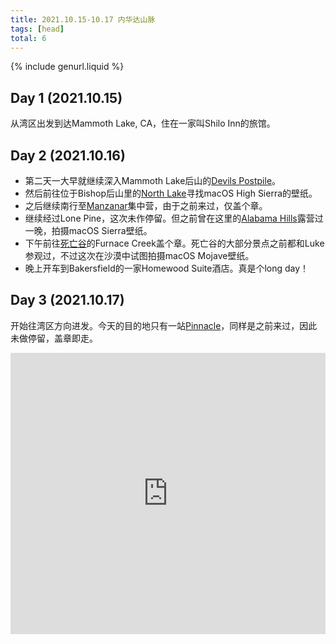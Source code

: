 ```yaml
---
title: 2021.10.15-10.17 内华达山脉
tags: [head]
total: 6
---
```


{% include genurl.liquid %}

## Day 1 (2021.10.15)
从湾区出发到达Mammoth Lake, CA，住在一家叫Shilo Inn的旅馆。

## Day 2 (2021.10.16)
- 第二天一大早就继续深入Mammoth Lake后山的[Devils Postpile]({{arr[0]}})。
- 然后前往位于Bishop后山里的[North Lake]({{arr[1]}})寻找macOS High Sierra的壁纸。
- 之后继续南行至[Manzanar]({{arr[2]}})集中营，由于之前来过，仅盖个章。
- 继续经过Lone Pine，这次未作停留。但之前曾在这里的[Alabama Hills]({{arr[3]}})露营过一晚，拍摄macOS Sierra壁纸。
- 下午前往[死亡谷]({{arr[4]}})的Furnace Creek盖个章。死亡谷的大部分景点之前都和Luke参观过，不过这次在沙漠中试图拍摄macOS Mojave壁纸。
- 晚上开车到Bakersfield的一家Homewood Suite酒店。真是个long day！

## Day 3 (2021.10.17)
开始往湾区方向进发。今天的目的地只有一站[Pinnacle]({{arr[5]}})，同样是之前来过，因此未做停留，盖章即走。

<iframe src="https://www.google.com/maps/embed?pb=!1m64!1m12!1m3!1d3263515.8596572676!2d-121.88037475458005!3d36.985283778650334!2m3!1f0!2f0!3f0!3m2!1i1024!2i768!4f13.1!4m49!3e0!4m5!1s0x808f9e60efa95545%3A0xfd8efcf42dcc1ba7!2sSan%20Mateo%2C%20CA!3m2!1d37.5629917!2d-122.32552539999999!4m5!1s0x80960dcd5151e589%3A0xa5f4e73ce686a63d!2sShilo%20Inns%20Suites!3m2!1d37.6461928!2d-118.964918!4m5!1s0x80be21327e4dd4e3%3A0xfb6e74f3a13f8595!2sNorth%20Lake%2C%20California!3m2!1d37.231593!2d-118.6144454!4m5!1s0x80bf97c2ebdf65f3%3A0xdb3ad24758b5539c!2sManzanar%20National%20Historic%20Site%2C%20U.S.%20395%2C%20Independence%2C%20CA!3m2!1d36.7276357!2d-118.1483717!4m5!1s0x80c73f6a1d6db3e9%3A0x73d66860f013b21a!2sFurnace%20Creek%20Visitor%20Center%2C%20Furnace%20Creek%2C%20CA!3m2!1d36.4615546!2d-116.8666124!4m5!1s0x80ea3a5558a43c47%3A0x3ce27c9d5eacb5be!2sHomewood%20Suites%20by%20Hilton%20Bakersfield%2C%20Mill%20Rock%20Way%2C%20Bakersfield%2C%20CA!3m2!1d35.3417095!2d-119.0985584!4m5!1s0x8092445e4b147311%3A0xddbc248cc31a6910!2sPinnacles%20Visitor%20Center%2C%20California%20146%2C%20Paicines%2C%20CA!3m2!1d36.4936934!2d-121.1465164!4m5!1s0x808f9e60efa95545%3A0xfd8efcf42dcc1ba7!2sSanmateo%2C%20CA!3m2!1d37.5629917!2d-122.32552539999999!5e0!3m2!1sen!2sus!4v1652166420857!5m2!1sen!2sus" width="100%" height="450" style="border:0;" allowfullscreen="" loading="lazy" referrerpolicy="no-referrer-when-downgrade"></iframe>
